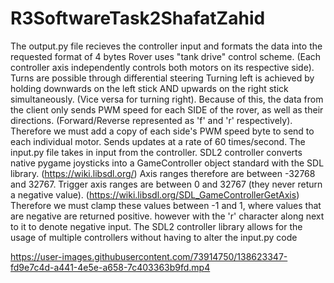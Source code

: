 # R3SoftwareTask2ShafatZahid
The output.py file recieves the controller input and formats the data into the requested format of 4 bytes
 Rover uses "tank drive" control scheme.
    (Each controller axis independently controls both motors on its respective side). Turns are possible through differential steering
    Turning left is achieved by holding downwards on the left stick AND upwards on the right stick simultaneously.
    (Vice versa for turning right).
    Because of this, the data from the client only sends PWM speed for each SIDE of the rover, as well as their
    directions. (Forward/Reverse represented as 'f' and 'r' respectively).
    Therefore we must add a copy of each side's PWM speed byte to send to each individual motor. Sends updates at a rate of 60 times/second.
    The input.py file takes in input from the controller. 
    SDL2 controller converts native pygame joysticks into a GameController object standard with the SDL library.
    (https://wiki.libsdl.org/)
    Axis ranges therefore are between -32768 and 32767.
    Trigger axis ranges are between 0 and 32767 (they never return a negative value).
    (https://wiki.libsdl.org/SDL_GameControllerGetAxis)
    Therefore we must clamp these values between -1 and 1, where values that are negative are returned positive.
    however with the 'r' character along next to it to denote negative input.
    The SDL2 controller library allows for the usage of multiple controllers without having to alter the input.py code
    


https://user-images.githubusercontent.com/73914750/138623347-fd9e7c4d-a441-4e5e-a658-7c403363b9fd.mp4

